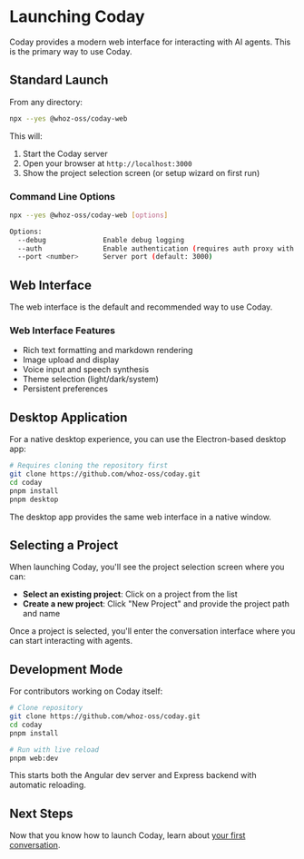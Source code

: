 # Launching Coday

Coday provides a modern web interface for interacting with AI agents. This is the primary way to use Coday.

## Standard Launch

From any directory:

```bash
npx --yes @whoz-oss/coday-web
```

This will:
1. Start the Coday server
2. Open your browser at `http://localhost:3000`
3. Show the project selection screen (or setup wizard on first run)

### Command Line Options

```bash
npx --yes @whoz-oss/coday-web [options]

Options:
  --debug              Enable debug logging
  --auth               Enable authentication (requires auth proxy with x-forwarded-email header)
  --port <number>      Server port (default: 3000)
```

## Web Interface

The web interface is the default and recommended way to use Coday.

### Web Interface Features

- Rich text formatting and markdown rendering
- Image upload and display
- Voice input and speech synthesis
- Theme selection (light/dark/system)
- Persistent preferences

## Desktop Application

For a native desktop experience, you can use the Electron-based desktop app:

```bash
# Requires cloning the repository first
git clone https://github.com/whoz-oss/coday.git
cd coday
pnpm install
pnpm desktop
```

The desktop app provides the same web interface in a native window.

## Selecting a Project

When launching Coday, you'll see the project selection screen where you can:

- **Select an existing project**: Click on a project from the list
- **Create a new project**: Click "New Project" and provide the project path and name

Once a project is selected, you'll enter the conversation interface where you can start interacting with agents.

## Development Mode

For contributors working on Coday itself:

```bash
# Clone repository
git clone https://github.com/whoz-oss/coday.git
cd coday
pnpm install

# Run with live reload
pnpm web:dev
```

This starts both the Angular dev server and Express backend with automatic reloading.

## Next Steps

Now that you know how to launch Coday, learn about [your first conversation](./first-conversation.md).

